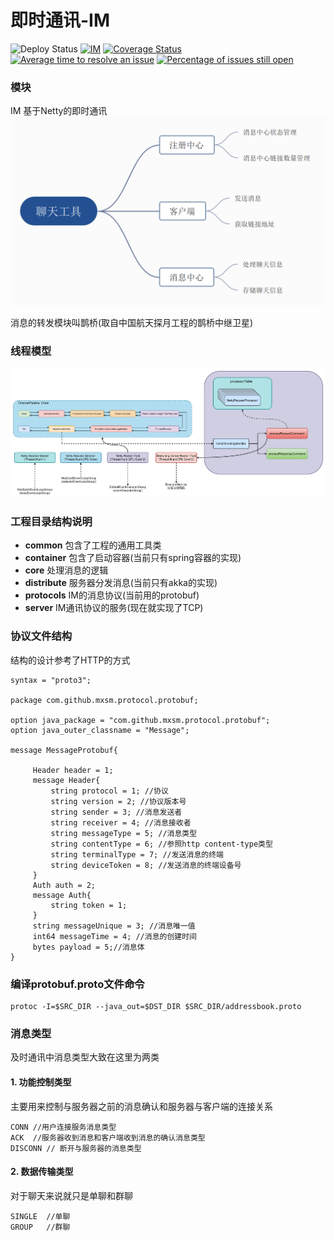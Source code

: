 # 即时通讯-IM
![Deploy Status](https://travis-ci.com/mxsm/IM.svg?branch=develop)
[![IM](https://codecov.io/gh/mxsm/IM/branch/develop/graph/badge.svg)](https://codecov.io/gh/mxsm/IM)
[![Coverage Status](https://coveralls.io/repos/github/mxsm/IM/badge.svg?branch=develop)](https://coveralls.io/github/mxsm/IM?branch=develop)
[![Average time to resolve an issue](http://isitmaintained.com/badge/resolution/mxsm/IM.svg)](http://isitmaintained.com/project/mxsm/IM "Average time to resolve an issue")
[![Percentage of issues still open](http://isitmaintained.com/badge/open/mxsm/IM.svg)](http://isitmaintained.com/project/mxsm/IM "Percentage of issues still open")  

### 模块

IM 基于Netty的即时通讯
![](https://github.com/mxsm/picture/blob/main/project/%E8%81%8A%E5%A4%A9%E5%B7%A5%E5%85%B7.png?raw=true)

消息的转发模块叫鹊桥(取自中国航天探月工程的鹊桥中继卫星)

### 线程模型

![](https://github.com/mxsm/picture/blob/main/IM/%E6%9C%8D%E5%8A%A1%E7%AB%AF%E7%BA%BF%E7%A8%8B%E6%A8%A1%E5%9E%8B.png?raw=true)



### 工程目录结构说明
- **common**    包含了工程的通用工具类
- **container**   包含了启动容器(当前只有spring容器的实现)
- **core**   处理消息的逻辑
- **distribute** 服务器分发消息(当前只有akka的实现)
- **protocols**  IM的消息协议(当前用的protobuf)
- **server**  IM通讯协议的服务(现在就实现了TCP)

### 协议文件结构
结构的设计参考了HTTP的方式
```
syntax = "proto3";

package com.github.mxsm.protocol.protobuf;

option java_package = "com.github.mxsm.protocol.protobuf";
option java_outer_classname = "Message";

message MessageProtobuf{

	 Header header = 1;
	 message Header{
		 string protocol = 1; //协议
		 string version = 2; //协议版本号
		 string sender = 3; //消息发送者
		 string receiver = 4; //消息接收者
		 string messageType = 5; //消息类型
		 string contentType = 6; //参照http content-type类型
		 string terminalType = 7; //发送消息的终端
		 string deviceToken = 8; //发送消息的终端设备号
	 }
	 Auth auth = 2;
	 message Auth{
		 string token = 1;
	 }
	 string messageUnique = 3; //消息唯一值
	 int64 messageTime = 4; //消息的创建时间
	 bytes payload = 5;//消息体
}
```


### 编译protobuf.proto文件命令
```
protoc -I=$SRC_DIR --java_out=$DST_DIR $SRC_DIR/addressbook.proto
```

### 消息类型

及时通讯中消息类型大致在这里为两类  
#### **1. 功能控制类型**
主要用来控制与服务器之前的消息确认和服务器与客户端的连接关系

```
CONN //用户连接服务消息类型
ACK  //服务器收到消息和客户端收到消息的确认消息类型
DISCONN // 断开与服务器的消息类型
```

#### **2. 数据传输类型**
对于聊天来说就只是单聊和群聊
```
SINGLE  //单聊
GROUP   //群聊
```
